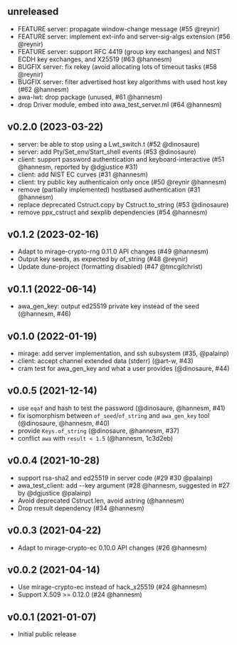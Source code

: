 ## unreleased

* FEATURE server: propagate window-change message (#55 @reynir)
* FEATURE server: implement ext-info and server-sig-algs extension (#56 @reynir)
* FEATURE server: support RFC 4419 (group key exchanges) and NIST ECDH key
  exchanges, and X25519 (#63 @hannesm)
* BUGFIX server: fix rekey (avoid allocating lots of timeout tasks (#58 @reynir)
* BUGFIX server: filter advertised host key algorithms with used host key
  (#62 @hannesm)
* awa-lwt: drop package (unused, #61 @hannesm)
* drop Driver module, embed into awa_test_server.ml (#64 @hannesm)

## v0.2.0 (2023-03-22)

* server: be able to stop using a Lwt_switch.t (#52 @dinosaure)
* server: add Pty/Set_env/Start_shell events (#53 @dinosaure)
* client: support password authentication and keyboard-interactive (#51
  @hannesm, reported by @dgjustice #31)
* client: add NIST EC curves (#31 @hannesm)
* client: try public key authenticaion only once (#50 @reynir @hannesm)
* remove (partially implemented) hostbased authentication (#31 @hannesm)
* replace deprecated Cstruct.copy by Cstruct.to_string (#53 @dinosaure)
* remove ppx_cstruct and sexplib dependencies (#54 @hannesm)

## v0.1.2 (2023-02-16)

* Adapt to mirage-crypto-rng 0.11.0 API changes (#49 @hannesm)
* Output key seeds, as expected by of_string (#48 @reynir)
* Update dune-project (formatting disabled) (#47 @tmcgilchrist)

## v0.1.1 (2022-06-14)

* awa_gen_key: output ed25519 private key instead of the seed (@hannesm, #46)

## v0.1.0 (2022-01-19)

* mirage: add server implementation, and ssh subsystem (#35, @palainp)
* client: accept channel extended data (stderr) (@art-w, #43)
* cram test for awa_gen_key and what a user provides (@dinosaure, #44)

## v0.0.5 (2021-12-14)

* use `eqaf` and hash to test the password (@dinosaure, @hannesm, #41)
* fix isomorphism between `of_seed`/`of_string` and `awa_gen_key` tool (@dinosaure, @hannesm, #40)
* provide `Keys.of_string` (@dinosaure, @hannesm, #37)
* conflict `awa` with `result < 1.5` (@hannesm, 1c3d2eb)

## v0.0.4 (2021-10-28)

* support rsa-sha2 and ed25519 in server code (#29 #30 @palainp)
* awa_test_client: add --key argument (#28 @hannesm, suggested in #27 by
  @dgjustice @palainp)
* Avoid deprecated Cstruct.len, avoid astring (@hannesm)
* Drop rresult dependency (#34 @hannesm)

## v0.0.3 (2021-04-22)

* Adapt to mirage-crypto-ec 0.10.0 API changes (#26 @hannesm)

## v0.0.2 (2021-04-14)

* Use mirage-crypto-ec instead of hack_x25519 (#24 @hannesm)
* Support X.509 >= 0.12.0 (#24 @hannesm)

## v0.0.1 (2021-01-07)

* Initial public release
